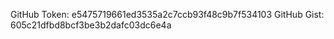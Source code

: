 GitHub Token: e5475719661ed3535a2c7ccb93f48c9b7f534103
GitHub Gist: 605c21dfbd8bcf3be3b2dafc03dc6e4a
